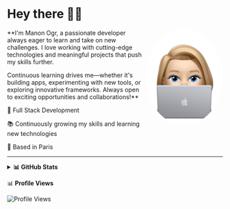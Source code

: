 # Hey there 👋🏻  

<img src="https://raw.githubusercontent.com/ManonOgr/ManonOgr/main/img-1.png" width="180" style="border-radius: 50%;" align="right">

**I'm Manon Ogr, a passionate developer always eager to learn and take on new challenges. I love working with cutting-edge technologies and meaningful projects that push my skills further.

Continuous learning drives me—whether it's building apps, experimenting with new tools, or exploring innovative frameworks. Always open to exciting opportunities and collaborations!**

🩵 Full Stack Development

📚 Continuously growing my skills and learning new technologies  

📍 Based in Paris

---

<details>
<summary><strong>📊 GitHub Stats</strong></summary>

<br/>
<picture>
  <source media="(prefers-color-scheme: dark)" srcset="https://github-readme-stats.vercel.app/api?username=ManonOgr&show_icons=true&title_color=00b4d8&icon_color=00b4d8&text_color=ffffff&bg_color=2D2D2D&hide_border=true&custom_title=Manon's%20GitHub%20Stats&rank_icon=github&show=discussions_started#gh-dark-mode-only">
  <img src="https://github-readme-stats.vercel.app/api?username=ManonOgr&show_icons=true&title_color=2D2D2D&icon_color=2D2D2D&text_color=2D2D2D&bg_color=d4a373&hide_border=true&custom_title=Manon's%20GitHub%20Stats&rank_icon=github&show=discussions_started#gh-light-mode-only" alt="GitHub stats">
</picture>

</details>

 
  📊 **Profile Views**  
  
  ![Profile Views](https://komarev.com/ghpvc/?username=ManonOgr&color=00b4d8)
